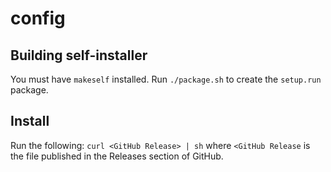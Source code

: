 # config

## Building self-installer
You must have `makeself` installed.  Run `./package.sh` to create the
`setup.run` package.

## Install
Run the following: `curl <GitHub Release> | sh` where `<GitHub Release` is the
file published in the Releases section of GitHub.
